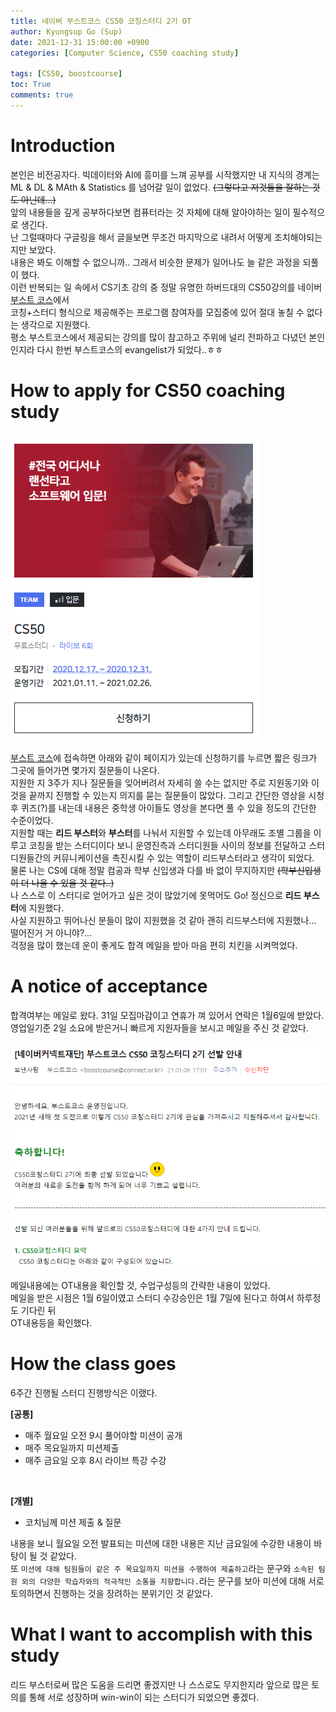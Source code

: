 ```yaml
---
title: 네이버 부스트코스 CS50 코칭스터디 2기 OT
author: Kyungsup Go (Sup)
date: 2021-12-31 15:00:00 +0900
categories: [Computer Science, CS50 coaching study]

tags: [CS50, boostcourse]
toc: True
comments: true
---
```



# Introduction 

본인은 비전공자다. 빅데이터와 AI에 흥미를 느껴 공부를 시작했지만 내 지식의 경계는 ML & DL & MAth & Statistics 를 넘어갈 일이 없었다. ~~(그렇다고 저것들을 잘하는 것도 아닌데...)~~ <br>
앞의 내용들을 깊게 공부하다보면 컴퓨터라는 것 자체에 대해 알아야하는 일이 필수적으로 생긴다.<br>난 그럴때마다 구글링을 해서 글을보면 무조건 마지막으로 내려서 어떻게 조치해야되는지만 보았다.<br>내용은 봐도 이해할 수 없으니까.. 그래서 비슷한 문제가 일어나도 늘 같은 과정을 되풀이 했다. <br> 이런 반복되는 일 속에서 CS기초 강의 중 정말 유명한 하버드대의 CS50강의를 네이버 [부스트 코스](https://www.boostcourse.org/)에서<br>코칭+스터디 형식으로 제공해주는 프로그램 참여자를 모집중에 있어 절대 놓칠 수 없다는 생각으로 지원했다.<br>평소 부스트코스에서 제공되는 강의를 많이 참고하고 주위에 널리 전파하고 다녔던 본인인지라 다시 한번 부스트코스의 evangelist가 되었다..ㅎㅎ<br>


# How to apply for CS50 coaching study
![접수](/assets/img/Computer_Science/cs50/ot/1.png)<br><br>
[부스트 코스](https://www.boostcourse.org/)에 접속하면 아래와 같이 페이지가 있는데 신청하기를 누르면 짧은 링크가 그곳에 들어가면 몇가지 질문들이 나온다.<br>
지원한 지 3주가 지나 질문들을 잊어버려서 자세히 쓸 수는 없지만 주로 지원동기와 이것을 끝까지 진행할 수 있는지 의지를 묻는 질문들이 많았다. 그리고 간단한 영상을 시청 후 퀴즈(?)를 내는데 내용은 중학생 아이들도 영상을 본다면 풀 수 있을 정도의 간단한 수준이었다.<br>
지원할 때는 **리드 부스터**와 **부스터**를 나눠서 지원할 수 있는데 아무래도 조별 그룹을 이루고 코칭을 받는 스터디이다 보니 운영진측과 스터디원들 사이의 정보를 전달하고 스터디원들간의 커뮤니케이션을 촉진시킬 수 있는 역할이 리드부스터라고 생각이 되었다. <br>물론 나는 CS에 대해 정말 컴공과 학부 신입생과 다를 바 없이 무지하지만 ~~(학부신입생이 더 나을 수 있을 것 같다..)~~ <br>나 스스로 이 스터디로 얻어가고 싶은 것이 많았기에 못먹어도 Go! 정신으로 **리드 부스터**에 지원했다.<br>사실 지원하고 뛰어나신 분들이 많이 지원했을 것 같아 괜히 리드부스터에 지원했나... 떨어진거 거 아니야?...<br>걱정을 많이 했는데 운이 좋게도 합격 메일을 받아 마음 편히 <kbd>치킨</kbd>을 시켜먹었다. 
<br>

# A notice of acceptance

합격여부는 메일로 왔다. 31일 모집마감이고 연휴가 껴 있어서 연락은 1월6일에 받았다.<br>
영업일기준 2일 소요에 받은거니 빠르게 지원자들을 보시고 메일을 주신 것 같았다.

![acceptance-mail](/assets/img/Computer_Science/cs50/ot/2.png)
  
메일내용에는 OT내용을 확인할 것, 수업구성등의 간략한 내용이 있었다.<br>메일을 받은 시점은 1월 6일이였고 스터디 수강승인은 1월 7일에 된다고 하여서 하루정도 기다린 뒤 <br>OT내용등을 확인했다.

# How the class goes

6주간 진행될 스터디 진행방식은 이랬다. 

**[공통]**
- 매주 월요일 오전 9시 풀어야할 미션이 공개
- 매주 목요일까지 미션제출
- 매주 금요일 오후 8시 라이브 특강 수강
<br>

**[개별]**
- 코치님께 미션 제출 & 질문

내용을 보니 월요일 오전 발표되는 미션에 대한 내용은 지난 금요일에 수강한 내용이 바탕이 될 것 같았다.<br>또 `미션에 대해 팀원들이 같은 주 목요일까지 미션을 수행하여 제출하고`라는 문구와 `소속된 팀원 외의 다양한 학습자와의 적극적인 소통을 지향합니다.`라는 문구를 보아 미션에 대해 서로 토의하면서 진행하는 것을 장려하는 분위기인 것 같았다.
<br>

# What I want to accomplish with this study

리드 부스터로써 많은 도움을 드리면 좋겠지만 나 스스로도 무지한지라 앞으로 많은 토의를 통해 서로 성장하며 win-win이 되는 스터디가 되었으면 좋겠다.